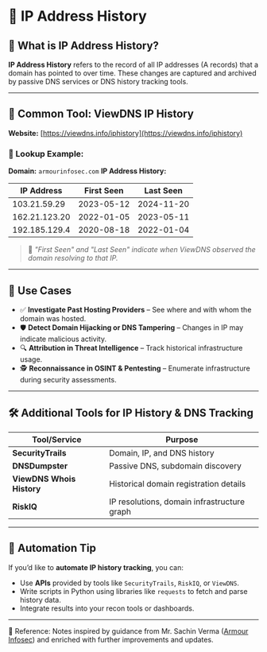 
# 📜 IP Address History

## 🔎 What is IP Address History?

**IP Address History** refers to the record of all IP addresses (A records) that a domain has pointed to over time. These changes are captured and archived by passive DNS services or DNS history tracking tools.

---

## 🔧 Common Tool: ViewDNS IP History

**Website:** [https://viewdns.info/iphistory](https://viewdns.info/iphistory)

### 🧪 Lookup Example:

**Domain:** `armourinfosec.com`
**IP Address History:**

| IP Address    | First Seen | Last Seen  |
| ------------- | ---------- | ---------- |
| 103.21.59.29  | 2023-05-12 | 2024-11-20 |
| 162.21.123.20 | 2022-01-05 | 2023-05-11 |
| 192.185.129.4 | 2020-08-18 | 2022-01-04 |

> 📅 *"First Seen" and "Last Seen" indicate when ViewDNS observed the domain resolving to that IP.*

---

## 🧠 Use Cases

* ✅ **Investigate Past Hosting Providers** – See where and with whom the domain was hosted.
* 🛡️ **Detect Domain Hijacking or DNS Tampering** – Changes in IP may indicate malicious activity.
* 🔍 **Attribution in Threat Intelligence** – Track historical infrastructure usage.
* 🕵️ **Reconnaissance in OSINT & Pentesting** – Enumerate infrastructure during security assessments.

---

## 🛠️ Additional Tools for IP History & DNS Tracking

| Tool/Service              | Purpose                                     |
| ------------------------- | ------------------------------------------- |
| **SecurityTrails**        | Domain, IP, and DNS history                 |
| **DNSDumpster**           | Passive DNS, subdomain discovery            |
| **ViewDNS Whois History** | Historical domain registration details      |
| **RiskIQ**                | IP resolutions, domain infrastructure graph |

---

## 🤖 Automation Tip

If you’d like to **automate IP history tracking**, you can:

* Use **APIs** provided by tools like `SecurityTrails`, `RiskIQ`, or `ViewDNS`.
* Write scripts in Python using libraries like `requests` to fetch and parse history data.
* Integrate results into your recon tools or dashboards.

---

📖 Reference: Notes inspired by guidance from Mr. Sachin Verma ([Armour Infosec](https://www.armourinfosec.com/)) and enriched with further improvements and updates.
